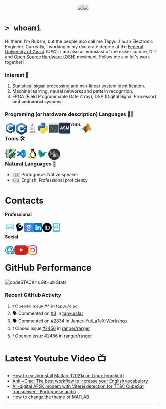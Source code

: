 <!--
**tapyu/tapyu** is a ✨ _special_ ✨ repository because its `README.md` (this file) appears on your GitHub profile.

Here are some ideas to get you started:

- 🔭 I’m currently working on ...
- 🌱 I’m currently learning ...
- 👯 I’m looking to collaborate on ...
- 🤔 I’m looking for help with ...
- 💬 Ask me about ...
- 📫 How to reach me: ...
- 😄 Pronouns: ...
- ⚡ Fun fact: ...

That is what I'm using to make the this Markdown:

- Shelds.io: https://github.com/badges/shields

-->

<p align='center'>
    <img align='center' src="https://img.shields.io/github/followers/tapyu?style=social">
    <img align='center' src="https://visitor-badge.glitch.me/badge?page_id=tapyu.visitor-badge">
</p>

# `> whoami`
Hi there! I'm Rubem, but the people also call me Tapyu. I'm an Electronic Engineer. Currently, I working in my doctorate degree at the [Federal University of Ceará][UFCwebsite] (UFC). I am also an entusiast of the maker culture, DIY and [Open Source Hardware (OSH)][OSHWA wb about] moviment. Follow me and let's work together!

### Interest 🧠
1. Statistical signal processing and non-linear system identification.
1. Machine learning, neural networks and pattern recognition.
1. FPGA (Field Programmable Gate Array), DSP (Digital Signal Processor) and embedded systems.

<!-- ### Mission 🦾
> Apply Machine Learning methods in order to develop new solutions for symbol detection and synchronization techniques. If it is possible, implement this solution in FPGA. -->

### Programing (or hardware description) Languages 👨‍💻

[<img align="left" alt="c" width="35px" src="https://raw.githubusercontent.com/tapyu/tapyu/master/figs/c_colorful.svg" />][cweb]
[<img align="left" alt="cpp" width="35px" src="https://raw.githubusercontent.com/tapyu/tapyu/master/figs/cpp_colorful.svg" />][cppweb]
[<img align="left" alt="java" width="35px" src="https://raw.githubusercontent.com/tapyu/tapyu/master/figs/java_colorful.svg" />][javaweb]
[<img align="left" alt="python" width="35px" src="https://raw.githubusercontent.com/tapyu/tapyu/master/figs/python_colorful.svg" />][pythonweb]
[<img align="left" alt="Unix shell scripting" width="35px" src="https://raw.githubusercontent.com/tapyu/tapyu/master/figs/icons8-console.svg"/>][unix shell script web]
[<img align="left" alt="assembly" width="35px" src="https://raw.githubusercontent.com/tapyu/tapyu/master/figs/assembly.png" />][assemblyweb]
[<img align="left" alt="VHDL" width="35px" src="https://raw.githubusercontent.com/tapyu/tapyu/master/figs/VHDL.jfif" />][VHDLweb]
[<img align="left" alt="matlab" width="35px" src="https://raw.githubusercontent.com/tapyu/tapyu/master/figs/icons8-matlab.svg" />][matlabweb]
<!-- - R -->
<br/>

### Tools 🛠

[<img align="left" alt="vim" width="35px" src="https://raw.githubusercontent.com/tapyu/tapyu/master/figs/vim_colorful.svg" />][vimweb]
[<img align="left" alt="visual studio code" width="35px" src="https://raw.githubusercontent.com/tapyu/tapyu/master/figs/vscode_colorful.svg" />][vscodeweb]
[<img align="left" alt="linux" width="35px" src="https://raw.githubusercontent.com/tapyu/tapyu/master/figs/linux_colorful.svg"  />][linuxweb]
[<img align="left" alt="latex" width="35px" src="https://raw.githubusercontent.com/tapyu/tapyu/master/figs/icons8-latex.svg" />][latexweb]
<!-- [<img align="left" alt="anaconda" width="35px" src="https://cdn.jsdelivr.net/npm/simple-icons@v3/icons/anaconda.svg" />][anacondaweb] -->
[<img align="left" alt="manim" width="38px" src="https://raw.githubusercontent.com/ManimCommunity/manim/main/logo/dark/dark_background.svg" />][manim-communityweb]
<br/>
### Natural Languages 👅
- :brazil: Portuguese: Native speaker
- :us: English: Professional proficiency

<!-- --- -->
# Contacts

#### Professional

[<img align="left" alt="rubem email" height="25" width="32px" src="https://raw.githubusercontent.com/tapyu/tapyu/master/figs/email_blue.svg" />][email]
[<img align="left" alt="rubem lattes" height="30" src="https://raw.githubusercontent.com/tapyu/tapyu/master/figs/lattes.png" />][lattes]
[<img align="left" alt="rubem scholar" height="30" src="https://raw.githubusercontent.com/tapyu/tapyu/master/figs/google_schola_colorful.svg" />][scholar]
[<img align="left" alt="rubem linkedin" height="30" src="https://raw.githubusercontent.com/tapyu/tapyu/master/figs/linkedin_colorful.svg" />][linkedin]
[<img align="left" alt="rubem orcid" height="30" src="https://raw.githubusercontent.com/tapyu/tapyu/master/figs/orcid.png" />][orcid]
[<img align="left" alt="rubem cv" height="30" src="https://raw.githubusercontent.com/tapyu/tapyu/master/figs/curriculum-vitae_blue.svg" />][cv]
<br/>

#### Social
<!-- 
https://cdn.jsdelivr.net/npm/simple-icons@v3/icons/youtube.svg -->
[<img align="left" alt="rubem email" height="30" src="https://raw.githubusercontent.com/tapyu/tapyu/master/figs/internet_colorful.svg" />][pepe]
[<img align="left" alt="rubem email" height="30" src="https://raw.githubusercontent.com/tapyu/tapyu/master/figs/youtube_colorful.svg" />][youtube]
[<img align="left" alt="rubem email" height="30" src="https://raw.githubusercontent.com/tapyu/tapyu/master/figs/instagram_colorful.svg" />][instagram]
<br/>

<!-- --- -->
# GitHub Performance
  
  <img align="center" alt="codeSTACKr's GitHub Stats" src="https://github-readme-stats.vercel.app/api?username=tapyu&show_icons=true&count_private=true&theme=tokyonight" />

### Recent GitHub Activity
  <!--START_SECTION:activity-->
1. ❗️ Opened issue [#4](https://github.com/tapyu/clac/issues/4) in [tapyu/clac](https://github.com/tapyu/clac)
2. 🗣 Commented on [#3](https://github.com/tapyu/clac/issues/3) in [tapyu/clac](https://github.com/tapyu/clac)
3. 🗣 Commented on [#2334](https://github.com/James-Yu/LaTeX-Workshop/issues/2334) in [James-Yu/LaTeX-Workshop](https://github.com/James-Yu/LaTeX-Workshop)
4. ❗️ Closed issue [#2456](https://github.com/ranger/ranger/issues/2456) in [ranger/ranger](https://github.com/ranger/ranger)
5. ❗️ Opened issue [#2456](https://github.com/ranger/ranger/issues/2456) in [ranger/ranger](https://github.com/ranger/ranger)
<!--END_SECTION:activity-->

<!-- ---- -->
# Latest Youtube Video 📺
<!-- YOUTUBE:START -->
- [How to easily install Matlab R2021a on Linux [cracked]](https://www.youtube.com/watch?v=JwbRAFYCyuU)
- [Anki+Clac: The best workflow to increase your English vocabulary](https://www.youtube.com/watch?v=9XNqNNM2AhI)
- [All-digital AFSK modem with Viterbi detection for TT&amp;C CubeSat transceiver - Portuguese audio](https://www.youtube.com/watch?v=FN3arSivyLI)
- [How to change the theme of MATLAB](https://www.youtube.com/watch?v=-ZjhzlEbLko)
<!-- YOUTUBE:END -->

<audio id="audio_play">
    <source src="https://raw.githubusercontent.com/tapyu/tapyu/master/figs/tapyu.m4a" type="audio/m4a" />
</audio>

---
<!-- [![Top Langs](https://github-readme-stats.vercel.app/api/top-langs/?username=tapyu&layout=compact)](https://github.com/anuraghazra/github-readme-stats) -->

[UFCwebsite]: http://www.ufc.br/
[email]: mailto:rubem.engenharia@gmail.com
[lattes]: http://lattes.cnpq.br/0717252455115225
[scholar]: https://scholar.google.com.br/citations?user=Kj6Gzs4AAAAJ&hl=pt-BR&oi=sra
[linkedin]: https://www.linkedin.com/in/rubem-pacelli/
[orcid]: https://orcid.org/0000-0001-5933-8565
[cv]: https://github.com/tapyu/tapyu/blob/master/cv/Latex/cv.pdf
[pepe]: https://raw.githubusercontent.com/tapyu/tapyu/master/figs/pepe.jpg
[youtube]: https://www.youtube.com/channel/UCn1nfBWKVmvPvTsAH5Agf6Q
[instagram]: https://www.instagram.com/rubempacelli/
[manim-communityweb]: https://github.com/ManimCommunity/manim
[cweb]: https://en.wikipedia.org/wiki/C_(programming_language)
[cppweb]: https://en.wikipedia.org/wiki/C%2B%2B
[javaweb]: https://en.wikipedia.org/wiki/Java_(programming_language)
[pythonweb]: https://www.python.org/
[assemblyweb]: https://en.wikipedia.org/wiki/Assembly_language
[VHDLweb]: https://en.wikipedia.org/wiki/VHDL
[matlabweb]:https://www.mathworks.com/products/matlab.html
[anacondaweb]: https://www.anaconda.com/
[latexweb]: https://www.latex-project.org/
[linuxweb]: https://www.linux.org/
[vscodeweb]: https://code.visualstudio.com/
[vimweb]: https://www.vim.org/
[OSHWA wb about]: https://www.oshwa.org/about/
[unix shell script web]: https://en.wikipedia.org/wiki/Shell_script
